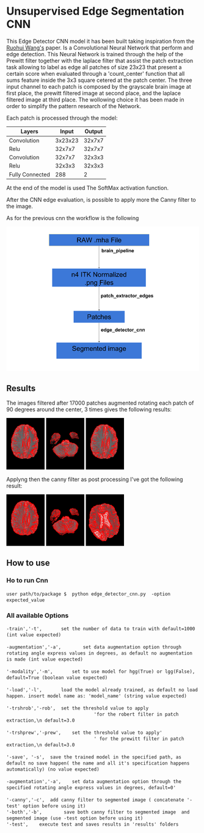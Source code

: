 # Unsupervised Edge Segmentation CNN

This Edge Detector CNN model it has been built taking inspiration from the [Ruohui Wang's](http://www.springer.com/cda/content/document/cda_downloaddocument/9783319406626-c2.pdf?SGWID=0-0-45-1575688-p180031493) paper. 
Is a Convolutional Neural Network  that perform and  edge detection. This Neural Network is trained through the help of the Prewitt filter together with the laplace filter that assist the patch extraction task allowing to label as edge all patches of size 23x23 that present a certain score when evaluated through a 'count_center' function that all sums feature inside the 3x3 square cetered at the patch center.
The three input channel to each patch is composed by the grayscale brain image at first place, the prewitt filtered image at second place,  and the laplace filtered image at third place. The wollowing choice it has been made in order to simplify the pattern research of the Network.

Each patch is processed through the model:


| Layers      | Input           | Output |
| --- |---|---|
| Convolution | 3x23x23 | 32x7x7 |
| Relu| 32x7x7  | 32x7x7  |
| Convolution  | 32x7x7 | 32x3x3|
| Relu| 32x3x3 | 32x3x3 |
|Fully Connected|288|2|

At the end of the model is used The SoftMax activation function.

After the CNN edge evaluation, is possible to apply more the Canny filter to the image.



As for the previous cnn the workflow is the following 

<img src="readme/Edge Detector Pipeline.png">

## Results 
The images filtered after 17000 patches augmented rotating each patch of 90 degrees around the center, 3 times gives the following results:

<img src="readme/result_edge_14.png" width="100">

<img src="readme/result_edge_21.png" width="100">

<img src="readme/result_edge_14.png" width="100">

Applyng then the canny filter as post processing I've got the following result:

<img src="readme/result_edge__canny_added14.png" width="100">

<img src="readme/result_edge__canny_added21.png" width="100">

<img src="readme/result_edge__canny_added26.png" width="100">


## How to use

### Ho to run Cnn

	user path/to/package $	python edge_detector_cnn.py  -option expected_value


### All available Options
	
	-train','-t',		set the number of data to train with default=1000 (int value expected)
                        
	-augmentation','-a',		set data augmentation option through rotating angle express values in degrees, as default no augmentation is made (int value expected)
	
	'-modality','-m',		set to use model for hgg(True) or lgg(False), default=True (boolean value expected)
                        
	'-load','-l',		load the model already trained, as default no load happen. insert model name as: 'model_name' (string value expected)
	
	'-trshrob','-rob',	set the threshold value to apply
                              		'for the robert filter in patch extraction,\n default=3.0 
                              	
    '-trshprew','-prew',	set the threshold value to apply'
                              		' for the prewitt filter in patch extraction,\n default=3.0 
	
	'-save', '-s',	save the trained model in the specified path, as  default no save happen( the name and all it's specification happens automatically) (no value expected)
	
	-augmentation','-a',	set data augmentation option through the specified rotating angle express values in degrees, default=0'
                             
	'-canny','-c',	add canny filter to segmented image ( concatenate '-test' option before using it)
	'-both','-b',		 save both canny filter to segmented image  and segmented image (use -test option before using it)
	'-test',	execute test and saves results in 'results' folders